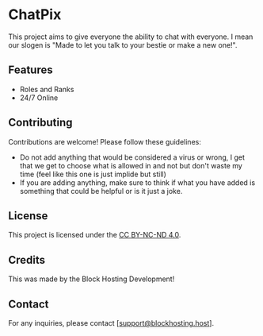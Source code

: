 # ChatPix
This project aims to give everyone the ability to chat with everyone. I mean our slogen is "Made to let you talk to your bestie or make a new one!".

## Features

- Roles and Ranks
- 24/7 Online

## Contributing

Contributions are welcome! Please follow these guidelines:

- Do not add anything that would be considered a virus or wrong, I get that we get to choose what is allowed in and not but don't waste my time (feel like this one is just implide but still)
- If you are adding anything, make sure to think if what you have added is something that could be helpful or is it just a joke.

## License

This project is licensed under the [CC BY-NC-ND 4.0](LICENSE).

## Credits

This was made by the Block Hosting Development!

## Contact

For any inquiries, please contact [support@blockhosting.host].
